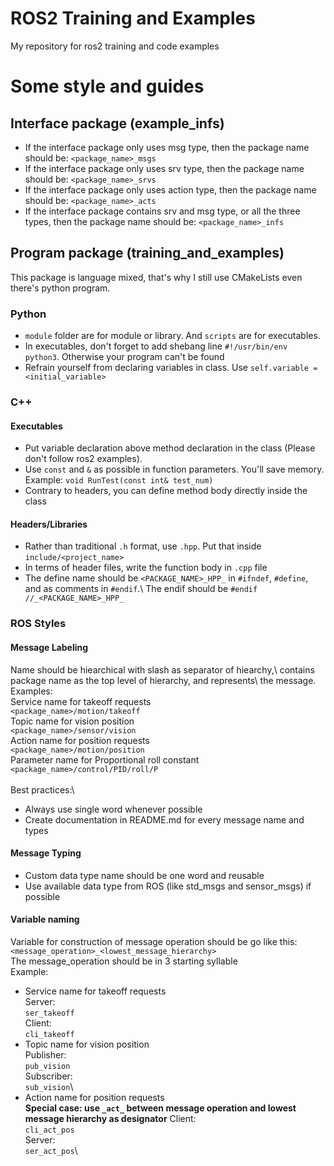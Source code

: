# ROS2 Training and Examples
My repository for ros2 training and code examples

# Some style and guides
## Interface package (example_infs)
- If the interface package only uses msg type, then the package name should be: `<package_name>_msgs`
- If the interface package only uses srv type, then the package name should be: `<package_name>_srvs`
- If the interface package only uses action type, then the package name should be: `<package_name>_acts`
- If the interface package contains srv and msg type, or all the three types, then the package name should be: `<package_name>_infs`

## Program package (training_and_examples)
This package is language mixed, that's why I still use CMakeLists even there's python program.
### Python
- `module` folder are for module or library. And `scripts` are for executables.
- In executables, don't forget to add shebang line `#!/usr/bin/env python3`. Otherwise your program can't be found
- Refrain yourself from declaring variables in class. Use `self.variable = <initial_variable>`
### C++
#### Executables
- Put variable declaration above method declaration in the class (Please don't follow ros2 examples).
- Use `const` and `&` as possible in function parameters. You'll save memory. 
Example: `void RunTest(const int& test_num)`
- Contrary to headers, you can define method body directly inside the class
#### Headers/Libraries
- Rather than traditional `.h` format, use `.hpp`. Put that inside `include/<project_name>`
- In terms of header files, write the function body in `.cpp` file
- The define name should be `<PACKAGE_NAME>_HPP_` in `#ifndef`, `#define`, and as comments in `#endif`.\ The endif should be `#endif //_<PACKAGE_NAME>_HPP_`
### ROS Styles
#### Message Labeling
Name should be hiearchical with slash as separator of hiearchy,\ contains package name as the top level of hierarchy, and represents\ the message.\
Examples:\
Service name for takeoff requests\
`<package_name>/motion/takeoff`\
Topic name for vision position\
`<package_name>/sensor/vision`\
Action name for position requests\
`<package_name>/motion/position`\
Parameter name for Proportional roll constant\
`<package_name>/control/PID/roll/P`\
\
Best practices:\
- Always use single word whenever possible
- Create documentation in README.md for every message name and types
#### Message Typing
- Custom data type name should be one word and reusable
- Use available data type from ROS (like std_msgs and sensor_msgs) if possible
#### Variable naming
Variable for construction of message operation should be go like this:\
`<message_operation>_<lowest_message_hierarchy>`\
The message_operation should be in 3 starting syllable
\
Example:
- Service name for takeoff requests\
Server:\
`ser_takeoff`\
Client:\
`cli_takeoff`
- Topic name for vision position\
Publisher:\
`pub_vision`\
Subscriber:\
`sub_vision`\
- Action name for position requests\
**Special case: use `_act_` between message operation and lowest message hierarchy as designator**
Client:\
`cli_act_pos`\
Server:\
`ser_act_pos`\

